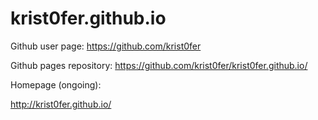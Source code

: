 krist0fer.github.io
===================

Github user page:
https://github.com/krist0fer

Github pages repository:
https://github.com/krist0fer/krist0fer.github.io/

Homepage (ongoing):

http://krist0fer.github.io/

